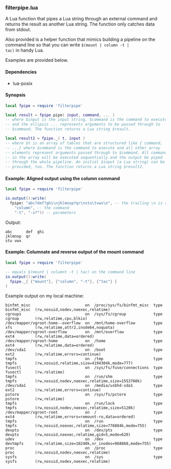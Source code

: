 ### filterpipe.lua

A Lua function that pipes a Lua string through an external command and
returns the result as another Lua string. The function only catches
data from stdout.

Also provided is a helper function that mimics building a pipeline on
the command line so that you can write <code>$(mount | column -t |
tac)</code> in handy Lua.

Examples are provided below.

#### Dependencies

* lua-posix

#### Synopsis
```Lua
local fpipe = require 'filterpipe'

local result = fpipe.pipe( input, command, ... )
-- where $input is the input string, $command is the command to execute
-- and the ellipsis ... represents arguments to be passed through to
-- $command. The function returns a Lua string $result.

local result2 = fpipe._( t, input )
-- where $t is an array of tables that are structured like { command,
-- ...} where $command is the command to execute and all other array
-- elements represent arguments passed through to $command. All commands
-- in the array will be executed sequentially and the output be piped
-- through the whole pipeline. An initial $input (a Lua string) can be
-- provided, too. The function returns a Lua string $result2.

```

#### Example: Aligned output using the column command

```Lua
local fpipe = require 'filterpipe'

io.output():write(
  fpipe( "abc?def?ghi\njklmnop?qr\nstu\tvwx\n", -- the trailing \n is required by column
    "column", -- the command
    "-t", "-s?")) -- parameters
```

Output:
```
abc      def  ghi
jklmnop  qr
stu	vwx
```

#### Example: Columnate and reverse output of the mount command

```Lua
local fpipe = require 'filterpipe'

-- equals $(mount | columnt -t | tac) on the command line
io.output():write(
  fpipe._{ {"mount"}, {"column", "-t"}, {"tac"} }
)
```

Example output on my local machine:
```
binfmt_misc                        on  /proc/sys/fs/binfmt_misc  type  binfmt_misc  (rw,nosuid,nodev,noexec,relatime)
cgroups                            on  /sys/fs/cgroup            type  cgroup       (rw,relatime,cpu,blkio)
/dev/mapper/vgroot-home--overflow  on  /mnt/home-overflow        type  xfs          (rw,relatime,attr2,inode64,noquota)
/dev/mapper/vgroot-overflow        on  /mnt/overflow             type  ext4         (rw,relatime,data=ordered)
/dev/mapper/vgroot-home            on  /home                     type  ext4         (rw,relatime,data=ordered)
/dev/sda1                          on  /boot                     type  ext2         (rw,relatime,errors=continue)
tmpfs                              on  /tmp                      type  tmpfs        (rw,nosuid,relatime,size=4194304k,mode=777)
fusectl                            on  /sys/fs/fuse/connections  type  fusectl      (rw,relatime)
tmpfs                              on  /run/shm                  type  tmpfs        (rw,nosuid,nodev,noexec,relatime,size=1553760k)
/dev/sda1                          on  /media/usbhd-sda1         type  ext2         (rw,relatime,errors=continue)
pstore                             on  /sys/fs/pstore            type  pstore       (rw,relatime)
tmpfs                              on  /run/lock                 type  tmpfs        (rw,nosuid,nodev,noexec,relatime,size=5120k)
/dev/mapper/vgroot-root            on  /                         type  ext4         (rw,relatime,errors=remount-ro,data=ordered)
tmpfs                              on  /run                      type  tmpfs        (rw,nosuid,noexec,relatime,size=776884k,mode=755)
devpts                             on  /dev/pts                  type  devpts       (rw,nosuid,noexec,relatime,gid=5,mode=620)
udev                               on  /dev                      type  devtmpfs     (rw,relatime,size=10240k,nr_inodes=968868,mode=755)
proc                               on  /proc                     type  proc         (rw,nosuid,nodev,noexec,relatime)
sysfs                              on  /sys                      type  sysfs        (rw,nosuid,nodev,noexec,relatime)
```

